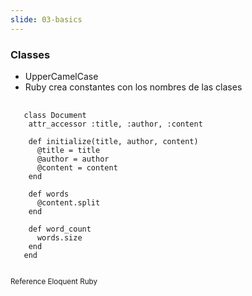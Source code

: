 ```yaml
---
slide: 03-basics
---
```

### Classes

- UpperCamelCase
- Ruby crea constantes con los nombres de las clases

<pre>
  <code class="language-ruby" data-line-numbers="2|3|5-9|11-13|15-17">
   class Document
    attr_accessor :title, :author, :content

    def initialize(title, author, content)
      @title = title
      @author = author
      @content = content
    end

    def words
      @content.split
    end

    def word_count
      words.size
    end
   end
  </code>
</pre>
<small>Reference Eloquent Ruby</small>
